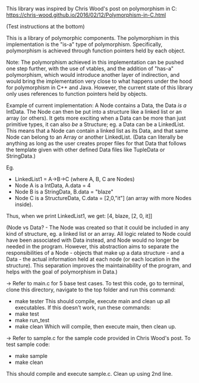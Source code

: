 This library was inspired by Chris Wood's post on polymorphism in C:
https://chris-wood.github.io/2016/02/12/Polymorphism-in-C.html

(Test instructions at the bottom)

This is a library of polymorphic components. The polymorphism in this implementation
is the "is-a" type of polymorphism. Specifically, polymorphism is achieved through 
function pointers held by each object. 

Note:
The polymorphism achieved in this implementation can be pushed one step further, 
with the use of vtables, and the addition of "has-a" polymorphism, which would 
introduce another layer of indirection, and would bring the implementation very close
to what happens under the hood for polymorphism in C++ and Java. However, the current 
state of this library only uses references to function pointers held by objects.

Example of current implementation:
A Node contains a Data, the Data *is a* IntData. The Node can then be put into a
structure like a linked list or an array (or others). It gets more exciting when a 
Data can be more than just primitive types, it can also *be* a Structure; eg. a Data 
can be a LinkedList. This means that a Node can contain a linked list as its Data,
and that same Node can belong to an Array or another LinkedList. (Data can literally
be anything as long as the user creates proper files for that Data that follows the
template given with other defined Data files like TupleData or StringData.)

Eg. 
- LinkedList1 = A->B->C (where A, B, C are Nodes)
- Node A is a IntData, A.data = 4
- Node B is a StringData, B.data = "blaze"
- Node C is a StructureData, C.data = [2,0,"it"] (an array with more Nodes inside).

Thus, when we print LinkedList1, we get:
[4, blaze, [2, 0, it]]

(Node vs Data? - The Node was created so that it could be included in any kind of
structure, eg. a linked list or an array. All logic related to Node could have been 
associated with Data instead, and Node would no longer be needed in the program. 
However, this abstraction aims to separate the responsibilities of a Node - objects 
that make up a data structure - and a Data - the actual information held at each 
node (or each location in the structure). This separation improves the maintainability
of the program, and helps with the goal of polymorphism in Data.)

-> Refer to main.c for 5 base test cases.
To test this code, go to terminal, clone this directory, navigate to the top folder and 
run this command:
- make tester
This should compile, execute main and clean up all executables.
If this doesn't work, run these commands:
- make test
- make run_test
- make clean
Which will compile, then execute main, then clean up.

-> Refer to sample.c for the sample code provided in Chris Wood's post.
To test sample code:
- make sample
- make clean

This should compile and execute sample.c. Clean up using 2nd line.
